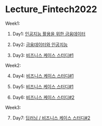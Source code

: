 # Lecture_Fintech2022

Week1:

1. Day1: [인공지능 활용을 위한 금융데이터](week1.md#day1)

2. Day2: [금융데이터와 인공지능](week1.md#day2)

3. Day3: [비즈니스 케이스 스터디#1](week1.md#day3)

Week2:

4. Day4: [비즈니스 케이스 스터디#1](week2.md#day4)

5. Day5: [비즈니스 케이스 스터디#1](week2.md#day5)

6. Day6: [비즈니스 케이스 스터디#2](week2.md#day6)


Week3:

7. Day7: [딥러닝 / 비즈니스 케이스 스터디#2](week3.md#day7)
